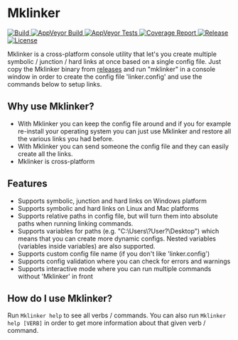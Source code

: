 # Mklinker
<p align="left">
	<a href="https://travis-ci.com/rubenchristoffer/Mklinker">
		<img src="https://travis-ci.com/rubenchristoffer/Mklinker.svg?branch=master" alt="Build" />
	</a>
	<a href="https://ci.appveyor.com/project/rubenchristoffer/Mklinker">
		<img src="https://ci.appveyor.com/api/projects/status/dc9ohkt96solg9cj?svg=true" alt="AppVeyor Build" />
	</a>
	<a href="https://ci.appveyor.com/project/rubenchristoffer/Mklinker/build/tests">
		<img src="https://img.shields.io/appveyor/tests/rubenchristoffer/Mklinker.svg" alt="AppVeyor Tests">
	</a>
	<a href="https://rubenchristoffer.github.io/Mklinker/CoverageReport/">
		<img src="https://img.shields.io/badge/coverage_report-generated-green.svg?style=flat" alt="Coverage Report" />
	</a>
	<a href="../../releases/latest">
		<img src="https://img.shields.io/github/v/release/rubenchristoffer/Mklinker.svg?style=flat" alt="Release" />
	</a>
	<a href="../../blob/master/LICENSE">
		<img src="https://img.shields.io/github/license/rubenchristoffer/Mklinker.svg?style=flat" alt="License" />
	</a>
</p>

Mklinker is a cross-platform console utility that let's you create multiple symbolic / junction / hard links at once based on a single config file. Just copy the Mklinker binary from <a href="../../releases/">releases</a> and run "mklinker" in a console window in order to create the config file 'linker.config' and use the commands below to setup links.

## Why use Mklinker?
- With Mklinker you can keep the config file around and if you for example re-install your operating system you can just use Mklinker and restore all the various links you had before.
- With Mklinker you can send someone the config file and they can easily create all the links.  
- Mklinker is cross-platform  

## Features
- Supports symbolic, junction and hard links on Windows platform  
- Supports symbolic and hard links on Linux and Mac platforms  
- Supports relative paths in config file, but will turn them into absolute paths when running linking commands.  
- Supports variables for paths (e.g. "C:\Users\\?User?\Desktop") which means that you can create more dynamic configs. Nested variables (variables inside variables) are also supported.  
- Supports custom config file name (if you don't like 'linker.config')
- Supports config validation where you can check for errors and warnings
- Supports interactive mode where you can run multiple commands without 'Mklinker' in front

## How do I use Mklinker?
Run `Mklinker help` to see all verbs / commands. You can also run `Mklinker help [VERB]` in order to get more information about that given verb / command.
